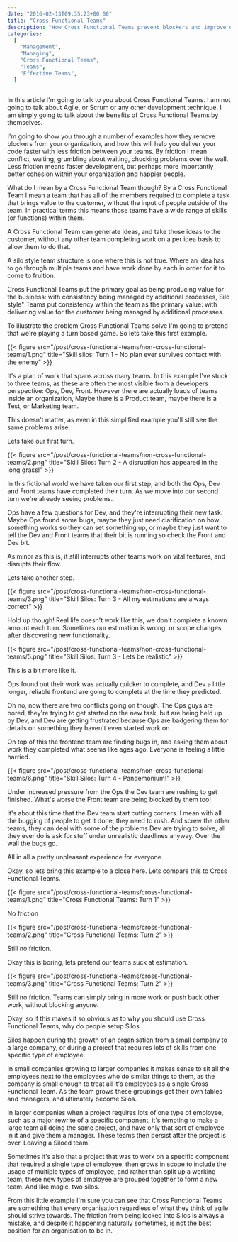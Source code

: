 ```yaml
---
date: "2016-02-13T09:35:23+00:00"
title: "Cross Functional Teams"
description: "How Cross Functional Teams prevent blockers and improve delivery"
categories:
  [
    "Management",
    "Managing",
    "Cross Functional Teams",
    "Teams",
    "Effective Teams",
  ]
---
```


In this article I'm going to talk to you about Cross Functional Teams. I am not going to talk about Agile, or Scrum or any other development technique. I am simply going to talk about the benefits of Cross Functional Teams by themselves.

I'm going to show you through a number of examples how they remove blockers from your organization, and how this will help you deliver your code faster with less friction between your teams. By friction I mean conflict, waiting, grumbling about waiting, chucking problems over the wall. Less friction means faster development, but perhaps more importantly better cohesion within your organization and happier people.

What do I mean by a Cross Functional Team though? By a Cross Functional Team I mean a team that has all of the members required to complete a task that brings value to the customer, without the input of people outside of the team. In practical terms this means those teams have a wide range of skills (or functions) within them.

A Cross Functional Team can generate ideas, and take those ideas to the customer, without any other team completing work on a per idea basis to allow them to do that.

A silo style team structure is one where this is not true. Where an idea has to go through multiple teams and have work done by each in order for it to come to fruition.

Cross Functional Teams put the primary goal as being producing value for the business: with consistency being managed by additional processes, Silo style" Teams put consistency within the team as the primary value: with delivering value for the customer being managed by additional processes.

To illustrate the problem Cross Functional Teams solve I'm going to pretend that we're playing a turn based game. So lets take this first example.

{{< figure src="/post/cross-functional-teams/non-cross-functional-teams/1.png" title="Skill silos: Turn 1 - No plan ever survives contact with the enemy" >}}

It's a plan of work that spans across many teams. In this example I've stuck to three teams, as these are often the most visible from a developers perspective: Ops, Dev, Front. However there are actually loads of teams inside an organization, Maybe there is a Product team, maybe there is a Test, or Marketing team.

This doesn't matter, as even in this simplified example you'll still see the same problems arise.

Lets take our first turn.

{{< figure src="/post/cross-functional-teams/non-cross-functional-teams/2.png" title="Skill Silos: Turn 2 - A disruption has appeared in the long grass!" >}}

In this fictional world we have taken our first step, and both the Ops, Dev and Front teams have completed their turn. As we move into our second turn we're already seeing problems.

Ops have a few questions for Dev, and they're interrupting their new task. Maybe Ops found some bugs, maybe they just need clarification on how something works so they can set something up, or maybe they just want to tell the Dev and Front teams that their bit is running so check the Front and Dev bit.

As minor as this is, it still interrupts other teams work on vital features, and disrupts their flow.

Lets take another step.

{{< figure src="/post/cross-functional-teams/non-cross-functional-teams/3.png" title="Skill Silos: Turn 3 - All my estimations are always correct" >}}

Hold up though! Real life doesn't work like this, we don't complete a known amount each turn. Sometimes our estimation is wrong, or scope changes after discovering new functionality.

{{< figure src="/post/cross-functional-teams/non-cross-functional-teams/5.png" title="Skill Silos: Turn 3 - Lets be realistic" >}}

This is a bit more like it.

Ops found out their work was actually quicker to complete, and Dev a little longer, reliable frontend are going to complete at the time they predicted.

Oh no, now there are two conflicts going on though. The Ops guys are bored, they're trying to get started on the new task, but are being held up by Dev, and Dev are getting frustrated because Ops are badgering them for details on something they haven't even started work on.

On top of this the frontend team are finding bugs in, and asking them about work they completed what seems like ages ago. Everyone is feeling a little harried.

{{< figure src="/post/cross-functional-teams/non-cross-functional-teams/6.png" title="Skill Silos: Turn 4 - Pandemonium!" >}}

Under increased pressure from the Ops the Dev team are rushing to get finished. What's worse the Front team are being blocked by them too!

It's about this time that the Dev team start cutting corners. I mean with all the bugging of people to get it done, they need to rush. And screw the other teams, they can deal with some of the problems Dev are trying to solve, all they ever do is ask for stuff under unrealistic deadlines anyway. Over the wall the bugs go.

All in all a pretty unpleasant experience for everyone.

Okay, so lets bring this example to a close here. Lets compare this to Cross Functional Teams.

{{< figure src="/post/cross-functional-teams/cross-functional-teams/1.png" title="Cross Functional Teams: Turn 1" >}}

No friction

{{< figure src="/post/cross-functional-teams/cross-functional-teams/2.png" title="Cross Functional Teams: Turn 2" >}}

Still no friction.

Okay this is boring, lets pretend our teams suck at estimation.

{{< figure src="/post/cross-functional-teams/cross-functional-teams/3.png" title="Cross Functional Teams: Turn 2" >}}

Still no friction. Teams can simply bring in more work or push back other work, without blocking anyone.

Okay, so if this makes it so obvious as to why you should use Cross Functional Teams, why do people setup Silos.

Silos happen during the growth of an organisation from a small company to a large company, or during a project that requires lots of skills from one specific type of employee.

In small companies growing to larger companies it makes sense to sit all the employees next to the employees who do similar things to them, as the company is small enough to treat all it's employees as a single Cross Functional Team. As the team grows these groupings get their own tables and managers, and ultimately become Silos.

In larger companies when a project requires lots of one type of employee, such as a major rewrite of a specific component, it's tempting to make a large team all doing the same project, and have only that sort of employee in it and give them a manager. These teams then persist after the project is over. Leaving a Siloed team.

Sometimes it's also that a project that was to work on a specific component that required a single type of employee, then grows in scope to include the usage of multiple types of employee, and rather than split up a working team, these new types of employee are grouped together to form a new team. And like magic, two silos.

From this little example I'm sure you can see that Cross Functional Teams are something that every organisation regardless of what they think of agile should strive towards. The friction from being locked into Silos is always a mistake, and despite it happening naturally sometimes, is not the best position for an organisation to be in.
